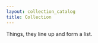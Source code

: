```yaml
---
layout: collection_catalog
title: Collection
---
```


Things, they line up and form a list.
<br />
<br />
